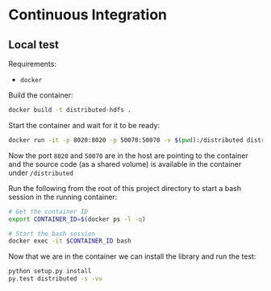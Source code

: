 # Continuous Integration

## Local test

Requirements:
-  `docker`

Build the container:
```bash
docker build -t distributed-hdfs .
```

Start the container and wait for it to be ready:

```bash
docker run -it -p 8020:8020 -p 50070:50070 -v $(pwd):/distributed distributed-hdfs
```

Now the port `8020` and `50070` are in the host are pointing to the container and the source code (as a shared volume) is available in the container under `/distributed`

Run the following from the root of this project directory to start a bash
session in the running container:

```bash
# Get the container ID
export CONTAINER_ID=$(docker ps -l -q)

# Start the bash session
docker exec -it $CONTAINER_ID bash
```

Now that we are in the container we can install the library and run the test:

```bash
python setup.py install
py.test distributed -s -vv
```
